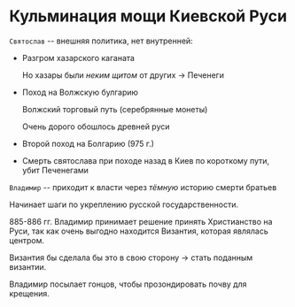 # Кульминация мощи Киевской Руси

`Святослав` -- внешняя политика, нет внутренней:

- Разгром хазарского каганата
  
  Но хазары были *неким щитом* от других -> Печенеги
  
- Поход на Волжскую булгарию

  Волжский торговый путь (серебрянные монеты)
  
  Очень дорого обошлось древней руси
  
- Второй поход на Болгарию (975 г.)

- Смерть святослава при походе назад в Киев по короткому пути, убит Печенегами


`Владимир` -- приходит к власти через *тёмную*
историю смерти братьев

Начинает шаги по укреплению русской государственности.

885-886 гг. Владимир принимает решение принять
Христианство на Руси, так как очень выгодно находится Византия, которая являлась центром.

Византия бы сделала бы это в свою сторону -> стать поданным византии.

Владимир посылает гонцов, чтобы прозондировать почву для
крещения.
